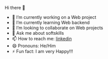    Hi there 👋

- 🔭 I’m currently working on a Web project
- 🌱 I’m currently learning Web backend
- 👯 I’m looking to collaborate on Web projects
- 💬 Ask me about softskills
- 📫 How to reach me: [linkedin](https://www.linkedin.com/in/ramakanta-sahoo-0565a1240/)
- 😄 Pronouns: He/Him
- ⚡ Fun fact: I am very Happy!!!

